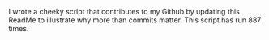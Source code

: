 I wrote a cheeky script that contributes to my Github by updating this ReadMe to illustrate why more than commits matter. This script has run 887 times.